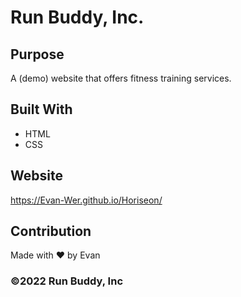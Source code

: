 # Run Buddy, Inc.

## Purpose
A (demo) website that offers fitness training services.

## Built With
* HTML
* CSS

## Website
https://Evan-Wer.github.io/Horiseon/

## Contribution
Made with ❤️ by Evan

### ©️2022 Run Buddy, Inc 
